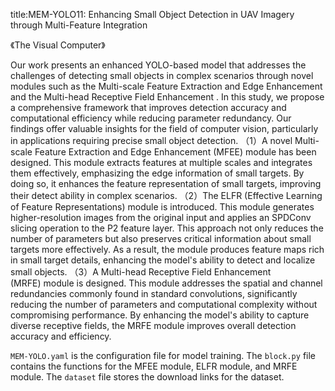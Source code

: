 title:MEM-YOLO11: Enhancing Small Object Detection in UAV Imagery through Multi-Feature Integration

《The Visual Computer》

Our work presents an enhanced YOLO-based model that addresses the challenges of detecting small objects in complex scenarios through novel modules such as the Multi-scale Feature Extraction and Edge Enhancement and the Multi-head Receptive Field Enhancement .
In this study, we propose a comprehensive framework that improves detection accuracy and computational efficiency while reducing parameter redundancy. Our findings offer valuable insights for the field of computer vision, particularly in applications requiring precise small object detection.
（1）A novel Multi-scale Feature Extraction and Edge Enhancement (MFEE) module has been designed. This module extracts features at multiple scales and integrates them effectively, emphasizing the edge information of small targets. By doing so, it enhances the feature representation of small targets, improving their detect ability in complex scenarios.
（2）The ELFR (Effective Learning of Feature Representations) module is introduced. This module generates higher-resolution images from the original input and applies an SPDConv slicing operation to the P2 feature layer. This approach not only reduces the number of parameters but also preserves critical information about small targets more effectively. As a result, the module produces feature maps rich in small target details, enhancing the model's ability to detect and localize small objects.
（3）A Multi-head Receptive Field Enhancement (MRFE) module is designed. This module addresses the spatial and channel redundancies commonly found in standard convolutions, significantly reducing the number of parameters and computational complexity without compromising performance. By enhancing the model's ability to capture diverse receptive fields, the MRFE module improves overall detection accuracy and efficiency.


`MEM-YOLO.yaml` is the configuration file for model training. The `block.py` file contains the functions for the MFEE module, ELFR module, and MRFE module. The `dataset` file stores the download links for the dataset.
